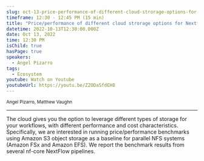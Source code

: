 ```yaml
---
slug: oct-13-price-performance-of-different-cloud-strorage-options-for-nextflow-workflows
timeframe: 12:30 - 12:45 PM (15 min)
title: "Price/performance of different cloud strorage options for Nextflow workflows"
datetime: 2022-10-13T12:30:00.000Z
date: Oct 13, 2022
time: 12:30 PM
isChild: true
hasPage: true
speakers:
  - Angel Pizarro
tags:
  - Ecosystem
youtube: Watch on Youtube
youtubeUrl: https://youtu.be/ZZODaSfdEH8
---
```

<div className="mb-4">
  <small className="typo-small">
    Angel Pizarro, Matthew Vaughn
  </small>
</div>

<hr className="border-t border-gray-50 mb-4 opacity-20" />

The cloud gives you the option to leverage different types of storage for your workflows, with different performance and cost characteristics. Specifically, we are interested in running price/performance benchmarks using Amazon S3 object storage as a baseline for parallel NFS systems (Amazon FSx and Amazon EFS). We report the benchmark results from several nf-core NextFlow pipelines.
